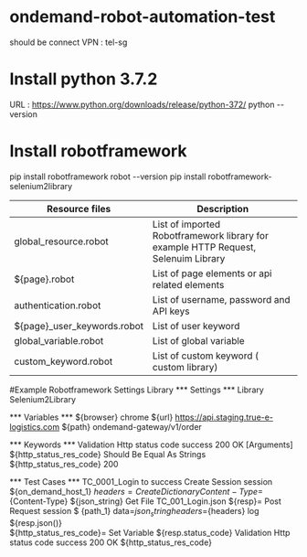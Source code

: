 # ondemand-robot-automation-test
should be connect VPN : tel-sg

# Install python 3.7.2
URL : https://www.python.org/downloads/release/python-372/
python --version


# Install robotframework
pip install robotframework
robot --version
pip install robotframework-selenium2library

| Resource files | Description |
| ------ | ------ |
| global_resource.robot | List of imported Robotframework library for example HTTP Request, Selenuim Library |
| ${page}.robot | List of page elements or api related elements |
| authentication.robot | List of username, password and API keys |
| ${page}_user_keywords.robot | List of user keyword |
| global_variable.robot | List of global variable |
| custom_keyword.robot | List of custom keyword ( custom library) |

#Example Robotframework
Settings Library
*** Settings ***
Library    Selenium2Library

*** Variables ***
${browser}    chrome
${url}        https://api.staging.true-e-logistics.com
${path}       ondemand-gateway/v1/order

*** Keywords ***
Validation Http status code success 200 OK
    [Arguments]                   ${http_status_res_code}
    Should Be Equal As Strings    ${http_status_res_code}    200

*** Test Cases ***
TC_0001_Login to success
    Create Session                                session                                 ${on_demand_host_1}
    ${headers}=                                   Create Dictionary                       Content-Type=${Content-Type}
    ${json_string}                                Get File                                TC_001_Login.json
    ${resp}=                                      Post Request                            session                               $               {path_1}                         data=${json_string}      headers=${headers}
    log                                           ${resp.json()}             
    ${http_status_res_code}=                      Set Variable                            ${resp.status_code}
    Validation Http status code success 200 OK    ${http_status_res_code}     

